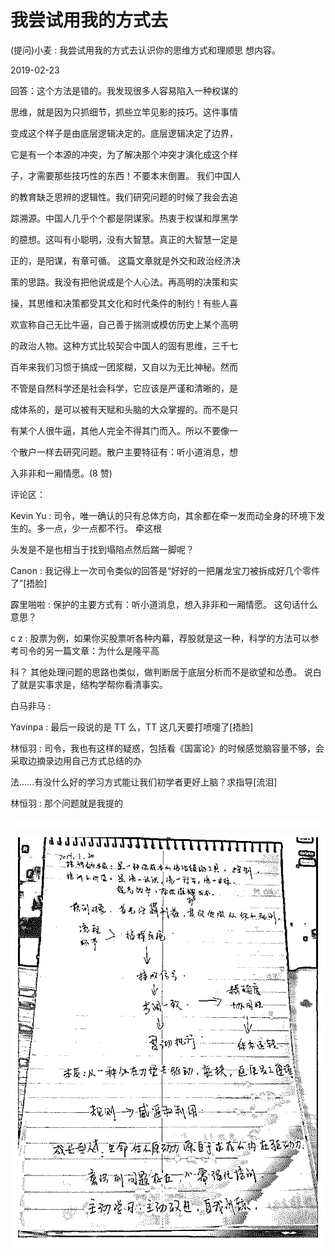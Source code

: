 # 我尝试用我的方式去

(提问)小麦 : 我尝试用我的方式去认识你的思维方式和理顺思 想内容。

2019-02-23

回答：这个方法是错的。我发现很多人容易陷入一种权谋的

思维，就是因为只抓细节，抓些立竿见影的技巧。这件事情

变成这个样子是由底层逻辑决定的。底层逻辑决定了边界，

它是有一个本源的冲突，为了解决那个冲突才演化成这个样

子，才需要那些技巧性的东西！不要本末倒置。 我们中国人

的教育缺乏思辨的逻辑性。我们研究问题的时候了我会去追

踪溯源。中国人几乎个个都是阴谋家。热衷于权谋和厚黑学

的臆想。这叫有小聪明，没有大智慧。真正的大智慧一定是

正的，是阳谋，有章可循。 这篇文章就是外交和政治经济决

策的思路。我没有把他说成是个人心法。再高明的决策和实

操，其思维和决策都受其文化和时代条件的制约！有些人喜

欢宣称自己无比牛逼，自己善于揣测或模仿历史上某个高明

的政治人物。这种方式比较契合中国人的固有思维，三千七

百年来我们习惯于搞成一团浆糊，又自以为无比神秘。然而

不管是自然科学还是社会科学，它应该是严谨和清晰的，是

成体系的，是可以被有天赋和头脑的大众掌握的。而不是只

有某个人很牛逼，其他人完全不得其门而入。所以不要像一

个散户一样去研究问题。散户主要特征有：听小道消息，想

入非非和一厢情愿。(8 赞)

评论区：

Kevin Yu : 司令，唯一确认的只有总体方向，其余都在牵一发而动全身的环境下发生的。多一点，少一点都不行。 牵这根

头发是不是也相当于找到塌陷点然后踹一脚呢？

Canon : 我记得上一次司令类似的回答是“好好的一把屠龙宝刀被拆成好几个零件了”[捂脸]

霹里啪啦 : 保护的主要方式有：听小道消息，想入非非和一厢情愿。 这句话什么意思？

c z : 股票为例，如果你买股票听各种内幕，荐股就是这一种，科学的方法可以参考司令的另一篇文章：为什么是隆平高

科？ 其他处理问题的思路也类似，做判断居于底层分析而不是欲望和怂恿。 说白了就是实事求是，结构学帮你看清事实。

白马非马 :

Yavinpa : 最后一段说的是 TT 么，TT 这几天要打喷嚏了[捂脸]

林恒羽 : 司令，我也有这样的疑惑，包括看《国富论》的时候感觉脑容量不够，会采取边摘录边用自己方式总结的办

法……有没什么好的学习方式能让我们初学者更好上脑？求指导[流泪]

林恒羽 : 那个问题就是我提的

![image](img/Image_141.png)

![image](img/Image_142.png)